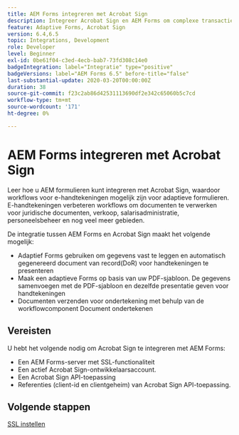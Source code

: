 ```yaml
---
title: AEM Forms integreren met Acrobat Sign
description: Integreer Acrobat Sign en AEM Forms om complexe transacties te automatiseren en juridische e-handtekeningen op te nemen als onderdeel van een naadloze digitale ervaring.
feature: Adaptive Forms, Acrobat Sign
version: 6.4,6.5
topic: Integrations, Development
role: Developer
level: Beginner
exl-id: 0be61f04-c3ed-4ecb-bab7-73fd308c14e0
badgeIntegration: label="Integratie" type="positive"
badgeVersions: label="AEM Forms 6.5" before-title="false"
last-substantial-update: 2020-03-20T00:00:00Z
duration: 38
source-git-commit: f23c2ab86d42531113690df2e342c65060b5c7cd
workflow-type: tm+mt
source-wordcount: '171'
ht-degree: 0%

---
```


# AEM Forms integreren met Acrobat Sign

Leer hoe u AEM formulieren kunt integreren met Acrobat Sign, waardoor workflows voor e-handtekeningen mogelijk zijn voor adaptieve formulieren. E-handtekeningen verbeteren workflows om documenten te verwerken voor juridische documenten, verkoop, salarisadministratie, personeelsbeheer en nog veel meer gebieden.

De integratie tussen AEM Forms en Acrobat Sign maakt het volgende mogelijk:

* Adaptief Forms gebruiken om gegevens vast te leggen en automatisch gegenereerd document van record(DoR) voor handtekeningen te presenteren
* Maak een adaptieve Forms op basis van uw PDF-sjabloon. De gegevens samenvoegen met de PDF-sjabloon en dezelfde presentatie geven voor handtekeningen
* Documenten verzenden voor ondertekening met behulp van de workflowcomponent Document ondertekenen

## Vereisten

U hebt het volgende nodig om Acrobat Sign te integreren met AEM Forms:

* Een AEM Forms-server met SSL-functionaliteit
* Een actief Acrobat Sign-ontwikkelaarsaccount.
* Een Acrobat Sign API-toepassing
* Referenties (client-id en clientgeheim) van Acrobat Sign API-toepassing.

## Volgende stappen

[SSL instellen](./set-up-ssl.md)
